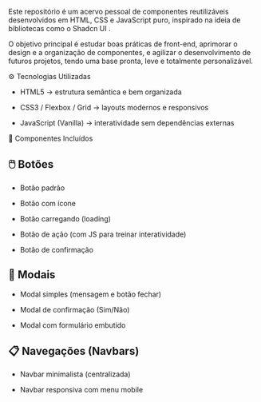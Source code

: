 Este repositório é um acervo pessoal de componentes reutilizáveis desenvolvidos em HTML, CSS e JavaScript puro, inspirado na ideia de bibliotecas como o Shadcn UI
.

O objetivo principal é estudar boas práticas de front-end, aprimorar o design e a organização de componentes, e agilizar o desenvolvimento de futuros projetos, tendo uma base pronta, leve e totalmente personalizável.

⚙️ Tecnologias Utilizadas

- HTML5 → estrutura semântica e bem organizada

- CSS3 / Flexbox / Grid → layouts modernos e responsivos

- JavaScript (Vanilla) → interatividade sem dependências externas

🧩 Componentes Incluídos
## 🖱️ Botões

- Botão padrão

- Botão com ícone

- Botão carregando (loading)

- Botão de ação (com JS para treinar interatividade)

- Botão de confirmação

## 💬 Modais

- Modal simples (mensagem e botão fechar)

- Modal de confirmação (Sim/Não)

- Modal com formulário embutido

## 📋 Navegações (Navbars)

- Navbar minimalista (centralizada)

- Navbar responsiva com menu mobile
